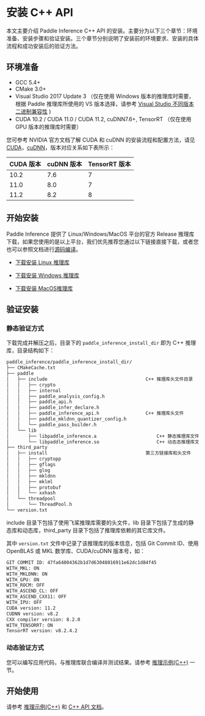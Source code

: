 # 安装 C++ API

本文主要介绍 Paddle Inference C++ API 的安装。主要分为以下三个章节：环境准备、安装步骤和验证安装。三个章节分别说明了安装前的环境要求、安装的具体流程和成功安装后的验证方法。

## 环境准备

- GCC 5.4+
- CMake 3.0+
- Visual Studio 2017 Update 3 （仅在使用 Windows 版本的推理库时需要，根据 Paddle 推理库所使用的 VS 版本选择，请参考 [Visual Studio 不同版本二进制兼容性](https://docs.microsoft.com/zh-cn/cpp/porting/binary-compat-2015-2017?view=msvc-170&viewFallbackFrom=vs-2019) )
- CUDA 10.2 / CUDA 11.0 / CUDA 11.2, cuDNN7.6+, TensorRT （仅在使用 GPU 版本的推理库时需要）

您可参考 NVIDIA 官方文档了解 CUDA 和 cuDNN 的安装流程和配置方法，请见 [CUDA](https://docs.nvidia.com/cuda/cuda-installation-guide-linux/)，[cuDNN](https://docs.nvidia.com/deeplearning/sdk/cudnn-install/)，版本对应关系如下表所示：

|CUDA 版本|cuDNN 版本| TensorRT 版本|
|---|---|---|
|10.2|7.6|7|
|11.0|8.0|7|
|11.2|8.2|8|

## 开始安装

Paddle Inference 提供了 Linux/Windows/MacOS 平台的官方 Release 推理库下载，如果您使用的是以上平台，我们优先推荐您通过以下链接直接下载，或者您也可以参照文档进行[源码编译](./compile/source_compile)。

- [下载安装 Linux 推理库](download_lib.html#linux)

- [下载安装 Windows 推理库](download_lib.html#windows)

- [下载安装 MacOS推理库](download_lib.html#mac)

## 验证安装

### 静态验证方式

下载完成并解压之后，目录下的 `paddle_inference_install_dir` 即为 C++ 推理库，目录结构如下：

```bash
paddle_inference/paddle_inference_install_dir/
├── CMakeCache.txt
├── paddle
│   ├── include                                    C++ 推理库头文件目录
│   │   ├── crypto
│   │   ├── internal
│   │   ├── paddle_analysis_config.h
│   │   ├── paddle_api.h
│   │   ├── paddle_infer_declare.h
│   │   ├── paddle_inference_api.h                 C++ 推理库头文件
│   │   ├── paddle_mkldnn_quantizer_config.h
│   │   └── paddle_pass_builder.h
│   └── lib
│       ├── libpaddle_inference.a                      C++ 静态推理库文件
│       └── libpaddle_inference.so                     C++ 动态态推理库文件
├── third_party
│   ├── install                                    第三方链接库和头文件
│   │   ├── cryptopp
│   │   ├── gflags
│   │   ├── glog
│   │   ├── mkldnn
│   │   ├── mklml
│   │   ├── protobuf
│   │   └── xxhash
│   └── threadpool
│       └── ThreadPool.h
└── version.txt
```

include 目录下包括了使用飞桨推理库需要的头文件，lib 目录下包括了生成的静态库和动态库，third_party 目录下包括了推理库依赖的其它库文件。

其中 `version.txt` 文件中记录了该推理库的版本信息，包括 Git Commit ID、使用 OpenBLAS 或 MKL 数学库、CUDA/cuDNN 版本号，如：

```bash
GIT COMMIT ID: 47fa64004362b1d7d63048016911e62dc1d84f45
WITH_MKL: ON
WITH_MKLDNN: ON
WITH_GPU: ON
WITH_ROCM: OFF
WITH_ASCEND_CL: OFF
WITH_ASCEND_CXX11: OFF
WITH_IPU: OFF
CUDA version: 11.2
CUDNN version: v8.2
CXX compiler version: 8.2.0
WITH_TENSORRT: ON
TensorRT version: v8.2.4.2
```

### 动态验证方式

您可以编写应用代码，与推理库联合编译并测试结果。请参考 [推理示例(C++)](../quick_start/cpp_demo) 一节。

## 开始使用

请参考 [推理示例(C++)](../quick_start/cpp_demo) 和 [C++ API 文档](../api_reference/cxx_api_index)。
